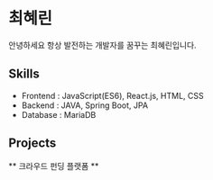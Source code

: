 # 최혜린
안녕하세요 항상 발전하는 개발자를 꿈꾸는 최혜린입니다.

## Skills
* Frontend : JavaScript(ES6), React.js, HTML, CSS
* Backend : JAVA, Spring Boot, JPA
* Database : MariaDB

## Projects
** 크라우드 펀딩 플랫폼 **


